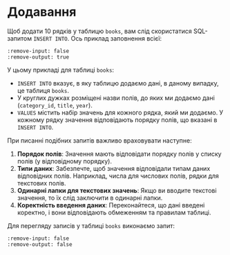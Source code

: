 # Додавання

Щоб додати 10 рядків у таблицю `books`, вам слід скористатися SQL-запитом `INSERT INTO`. Ось приклад заповнення всієї:

```{embed} #insert-records
:remove-input: false
:remove-output: true
```

У цьому прикладі для таблиці `books`:
- `INSERT INTO` вказує, в яку таблицю додаємо дані, в даному випадку, це таблиця `books`.
- У круглих дужках розміщені назви полів, до яких ми додаємо дані (`category_id`, `title`, `year`).
- `VALUES` містить набір значень для кожного рядка, який ми додаємо. У кожному рядку значення відповідають порядку полів, що вказані в `INSERT INTO`.

При писанні подібних запитів важливо враховувати наступне:

1. **Порядок полів**: Значення мають відповідати порядку полів у списку полів (у відповідному порядку).
2. **Типи даних**: Забезпечте, щоб значення відповідали типам даних відповідних полів. Наприклад, числа для числових полів, рядки для текстових полів.
3. **Одинарні лапки для текстових значень**: Якщо ви вводите текстові значення, то їх слід заключити в одинарні лапки.
4. **Коректність введення даних**: Переконайтеся, що дані введені коректно, і вони відповідають обмеженням та правилам таблиці.

Для перегляду записів у таблиці `books` виконаємо запит:

```{embed} #select-books
:remove-input: false
:remove-output: false
```

